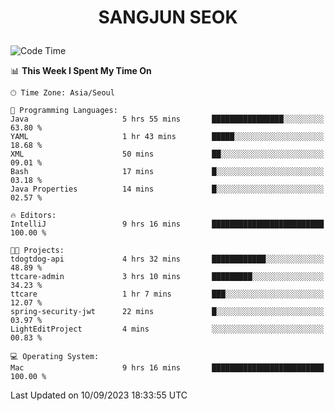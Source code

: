 <h1>
 <p align="center">
   SANGJUN SEOK
 </p>
</h1>

<!--START_SECTION:waka-->
![Code Time](http://img.shields.io/badge/Code%20Time-2%2C826%20hrs%208%20mins-blue)

📊 **This Week I Spent My Time On** 

```text
🕑︎ Time Zone: Asia/Seoul

💬 Programming Languages: 
Java                     5 hrs 55 mins       ████████████████░░░░░░░░░   63.80 % 
YAML                     1 hr 43 mins        █████░░░░░░░░░░░░░░░░░░░░   18.68 % 
XML                      50 mins             ██░░░░░░░░░░░░░░░░░░░░░░░   09.01 % 
Bash                     17 mins             █░░░░░░░░░░░░░░░░░░░░░░░░   03.18 % 
Java Properties          14 mins             █░░░░░░░░░░░░░░░░░░░░░░░░   02.57 % 

🔥 Editors: 
IntelliJ                 9 hrs 16 mins       █████████████████████████   100.00 % 

🐱‍💻 Projects: 
tdogtdog-api             4 hrs 32 mins       ████████████░░░░░░░░░░░░░   48.89 % 
ttcare-admin             3 hrs 10 mins       █████████░░░░░░░░░░░░░░░░   34.23 % 
ttcare                   1 hr 7 mins         ███░░░░░░░░░░░░░░░░░░░░░░   12.07 % 
spring-security-jwt      22 mins             █░░░░░░░░░░░░░░░░░░░░░░░░   03.97 % 
LightEditProject         4 mins              ░░░░░░░░░░░░░░░░░░░░░░░░░   00.83 % 

💻 Operating System: 
Mac                      9 hrs 16 mins       █████████████████████████   100.00 % 
```


 Last Updated on 10/09/2023 18:33:55 UTC
<!--END_SECTION:waka-->
